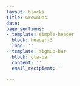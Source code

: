 ```yaml
---
layout: blocks
title: GrownOps
date: 
page_sections:
- template: simple-header
  block: header-3
  logo: ''
- template: signup-bar
  block: cta-bar
  content: ''
  email_recipient: ''

---
```

